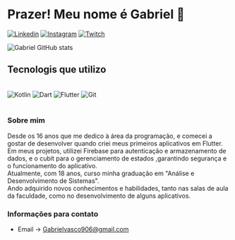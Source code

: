 # Prazer! Meu nome é Gabriel 🫡

[![Linkedin](https://img.shields.io/badge/LinkedIn-0077B5?style=for-the-badge&logo=linkedin&logoColor=white)](https://www.linkedin.com/in/gabriel-ferreira-vasconcelos-8b7b11258/)
[![Instagram](https://img.shields.io/badge/Instagram-E4405F?style=for-the-badge&logo=instagram&logoColor=white)](https://www.instagram.com/bielz_dev/) 
[![Twitch](https://img.shields.io/badge/Twitch-9146FF?style=for-the-badge&logo=twitch&logoColor=white)](https://img.shields.io/badge/Twitch-9146FF?style=for-the-badge&logo=twitch&logoColor=white) 

![Gabriel GitHub stats](https://github-readme-stats.vercel.app/api?username=GabrielVasco13&show_icons=true&theme=radical)

## Tecnologis que utilizo

<div style="display: inline_block"><br/>
  <img align="center" alt="Kotlin" src="https://img.shields.io/badge/Kotlin-0095D5?&style=for-the-badge&logo=kotlin&logoColor=white" />
  <img align="center" alt="Dart" src="https://img.shields.io/badge/Dart-0175C2?style=for-the-badge&logo=dart&logoColor=white" />
  <img align="center" alt="Flutter" src="https://img.shields.io/badge/Flutter-02569B?style=for-the-badge&logo=flutter&logoColor=white" />
  <img align="center" alt="Git" src="https://img.shields.io/badge/GIT-E44C30?style=for-the-badge&logo=git&logoColor=white" />
</div><br/>

### Sobre mim
Desde os 16 anos que me dedico à área da programação, e comecei a gostar de desenvolver quando criei meus primeiros aplicativos em Flutter.</br>
Em meus projetos, utilizei Firebase para autenticação e armazenamento de dados, e o cubit para o gerenciamento de estados ,garantindo segurança e o funcionamento do aplicativo.</br>
Atualmente, com 18 anos, curso minha graduação em "Análise e Desenvolvimento de Sistemas".</br>
Ando adquirido novos conhecimentos e habilidades, tanto nas salas de aula da faculdade, como no desenvolvimento de alguns aplicativos.

### Informações para contato

- Email -> Gabrielvasco906@gmail.com 
